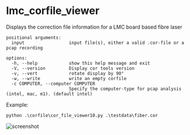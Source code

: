 # lmc_corfile_viewer
Displays the correction file information for a LMC board based fibre laser

```
positional arguments:
  input                 input file(s), either a valid .cor-file or a pcap recording

options:
  -h, --help            show this help message and exit
  -V, --version         Display cor tools version
  -v, --vert            rotate display by 90°
  -w, --write           write an empty corfile
  -c COMPUTER, --computer COMPUTER
                        Specify the computer-type for pcap analysis (intel, mac, m1). (default intel)
```

Example:
```
python .\corfile\cor_file_viewer10.py .\testdata\fiber.cor
```

![screenshot](https://github.com/user-attachments/assets/0f32a24a-f090-4f01-9d8a-5c16e0912acf)
